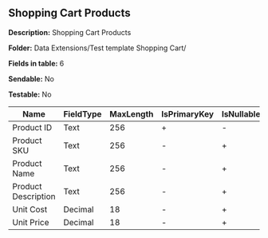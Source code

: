 ## Shopping Cart Products

**Description:** Shopping Cart Products

**Folder:** Data Extensions/Test template Shopping Cart/

**Fields in table:** 6

**Sendable:** No

**Testable:** No

| Name | FieldType | MaxLength | IsPrimaryKey | IsNullable | DefaultValue |
| --- | --- | --- | --- | --- | --- |
| Product ID | Text | 256 | + | - |  |
| Product SKU | Text | 256 | - | + |  |
| Product Name | Text | 256 | - | + |  |
| Product Description | Text | 256 | - | + |  |
| Unit Cost | Decimal | 18 | - | + | 0 |
| Unit Price | Decimal | 18 | - | + | 0 |
